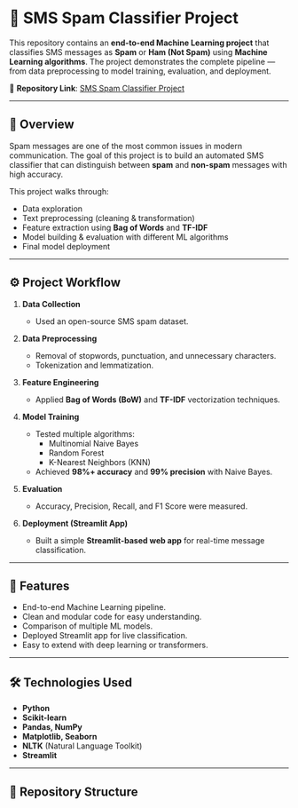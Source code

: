 
# 📩 SMS Spam Classifier Project

This repository contains an **end-to-end Machine Learning project** that classifies SMS messages as **Spam** or **Ham (Not Spam)** using **Machine Learning algorithms**. The project demonstrates the complete pipeline — from data preprocessing to model training, evaluation, and deployment.

🔗 **Repository Link**: [SMS Spam Classifier Project](https://github.com/Saifullah785/sms-spam-classifier-project)

---

## 📖 Overview
Spam messages are one of the most common issues in modern communication. The goal of this project is to build an automated SMS classifier that can distinguish between **spam** and **non-spam** messages with high accuracy.  

This project walks through:
- Data exploration
- Text preprocessing (cleaning & transformation)
- Feature extraction using **Bag of Words** and **TF-IDF**
- Model building & evaluation with different ML algorithms
- Final model deployment

---

## ⚙️ Project Workflow
1. **Data Collection**  
   - Used an open-source SMS spam dataset.  

2. **Data Preprocessing**  
   - Removal of stopwords, punctuation, and unnecessary characters.  
   - Tokenization and lemmatization.  

3. **Feature Engineering**  
   - Applied **Bag of Words (BoW)** and **TF-IDF** vectorization techniques.  

4. **Model Training**  
   - Tested multiple algorithms:
     - Multinomial Naive Bayes  
     - Random Forest  
     - K-Nearest Neighbors (KNN)  
   - Achieved **98%+ accuracy** and **99% precision** with Naive Bayes.  

5. **Evaluation**  
   - Accuracy, Precision, Recall, and F1 Score were measured.  

6. **Deployment (Streamlit App)**  
   - Built a simple **Streamlit-based web app** for real-time message classification.  

---

## 🚀 Features
- End-to-end Machine Learning pipeline.  
- Clean and modular code for easy understanding.  
- Comparison of multiple ML models.  
- Deployed Streamlit app for live classification.  
- Easy to extend with deep learning or transformers.  

---

## 🛠️ Technologies Used
- **Python**  
- **Scikit-learn**  
- **Pandas, NumPy**  
- **Matplotlib, Seaborn**  
- **NLTK** (Natural Language Toolkit)  
- **Streamlit**  

---

## 📂 Repository Structure
